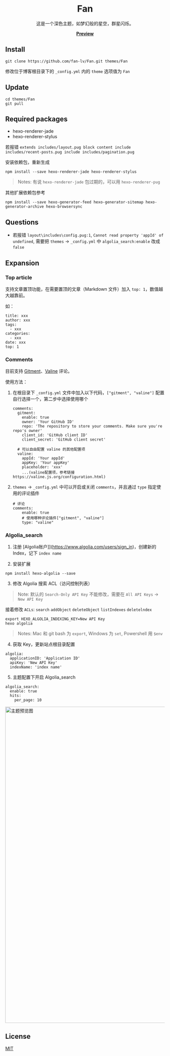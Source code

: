<h1 align="center">Fan</h1>
<p align="center">这是一个深色主题，如梦幻般的星空，群星闪烁。</p>
<p align="center"><a href="https://www.lvfan.xyz/"><b>Preview</b></a></p>

## Install

```
git clone https://github.com/fan-lv/Fan.git themes/Fan
```
修改位于博客根目录下的 `_config.yml` 内的 `theme` 选项值为 `Fan`

## Update

```
cd themes/Fan
git pull
```

## Required packages

- hexo-renderer-jade
- hexo-renderer-stylus

若报错 `extends includes/layout.pug block content include includes/recent-posts.pug include includes/pagination.pug`

安装依赖包，重新生成
```
npm install --save hexo-renderer-jade hexo-renderer-stylus
```

> Notes: 有说 `hexo-renderer-jade` 包过期的，可以用 `hexo-renderer-pug`

其他扩展依赖包参考
```
npm install --save hexo-generator-feed hexo-generator-sitemap hexo-generator-archive hexo-browsersync
```

## Questions
- 若报错 `layout\includes\config.pug:1`, `Cannot read property 'appId' of undefined`, 需要把 `themes` -> `_config.yml` 中 `algolia_search:enable` 改成 `false`

## Expansion
### Top article

支持文章置顶功能，在需要置顶的文章（Markdown 文件）加入 `top: 1`，数值越大越靠前。

如：
```
title: xxx
author: xxx
tags:
  - xxx
categories:
  - xxx
date: xxx
top: 1
```

### Comments
目前支持 [Gitment](https://github.com/imsun/gitment)、[Valine](https://valine.js.org/) 评论。

使用方法：
1. 在根目录下 `_config.yml` 文件中加入以下代码，`["gitment", "valine"]` 配置自行选择一个，第二步中选择使用哪个
    ```
    comments:
      gitment:
        enable: true
        owner: 'Your GitHub ID'
        repo: 'The repository to store your comments. Make sure you're repo's owner'
        client_id: 'GitHub client ID'
        client_secret: 'GitHub client secret'
 
      # 可以自由配置 valine 的其他配置项
      valine:
        appId: 'Your appId'
        appKey: 'Your appKey'
        placeholder: 'xxx'
        ...(valine配置项，参考链接 https://valine.js.org/configuration.html)
    ```
 
2. `themes` -> `_config.yml` 中可以开启或关闭 `comments`，并且通过 `type` 指定使用的评论插件
    ```
    # 评论
    comments:
        enable: true
        # 使用哪种评论插件["gitment", "valine"]
        type: "valine"
    ```

### Algolia_search

1. 注册 [Algolia账户]](https://www.algolia.com/users/sign_in)，创建新的 Index，记下 `index name`

2. 安装扩展

```
npm install hexo-algolia --save
```

3. 修改 Algolia 搜索 ACL（访问控制列表）

> Note: 默认的 `Search-Only API Key` 不能修改，需要在 `All API Keys` -> `New API Key`

接着修改 `ACLs`: `search` `addObject` `deleteObject` `listIndexes` `deletelndex`

```
export HEXO_ALGOLIA_INDEXING_KEY=New API Key
hexo algolia
```

> Notes: Mac 和 git bash 为 `export`, Windows 为 `set`, Powershell 用 `$env`
 
4. 获取 Key，更新站点根目录配置

```
algolia:
  applicationID: 'Application ID'
  apiKey: 'New API Key'
  indexName: 'index name'
```

5. 主题配置下开启 Algolia_search

```
algolia_search:
  enable: true
  hits:
    per_page: 10
```

<img width='999' src='https://lvfan.xyz/blog_demo.png' alt='主题预览图'>

## License
[MIT](https://opensource.org/licenses/MIT)

